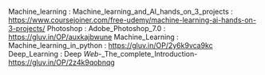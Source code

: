 Machine_learning : Machine_learning_and_AI_hands_on_3_projects : https://www.coursejoiner.com/free-udemy/machine-learning-ai-hands-on-3-projects/
Photoshop : Adobe_Photoshop_7.0 : https://gluv.in/OP/auxkajbwune
Machine_Learning : Machine_learning_in_python : https://gluv.in/OP/2y6k9vca9kc
Deep_Learning : Deep _Web_-_The_complete_Introduction-https://gluv.in/OP/2z4k9qobnqg
